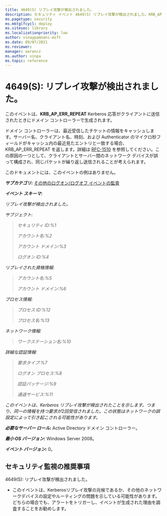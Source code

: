 ```yaml
---
title: 4649(S) リプレイ攻撃が検出されました。
description: セキュリティ イベント 4649(S) リプレイ攻撃が検出されました。KRB_AP_ERR_REPEAT Kerberos 応答がクライアントに送信されたときに生成されるイベントです。
ms.pagetype: security
ms.mktglfcycl: deploy
ms.sitesec: library
ms.localizationpriority: low
author: vinaypamnani-msft
ms.date: 09/07/2021
ms.reviewer: 
manager: aaroncz
ms.author: vinpa
ms.topic: reference
---
```


# 4649(S): リプレイ攻撃が検出されました。

このイベントは、**KRB\_AP\_ERR\_REPEAT** Kerberos 応答がクライアントに送信されたときにドメイン コントローラーで生成されます。

ドメイン コントローラーは、最近受信したチケットの情報をキャッシュします。サーバー名、クライアント名、時刻、および Authenticator のマイクロ秒フィールドがキャッシュ内の最近見たエントリと一致する場合、KRB\_AP\_ERR\_REPEAT を返します。詳細は [RFC-1510](http://www.ietf.org/rfc/rfc1510.txt) を参照してください。この原因の一つとして、クライアントとサーバー間のネットワーク デバイスが誤って構成され、同じパケットが繰り返し送信されることが考えられます。

このドキュメントには、このイベントの例はありません。

***サブカテゴリ:***&nbsp;[その他のログオン/ログオフ イベントの監査](audit-other-logonlogoff-events.md)

***イベント スキーマ:***

*リプレイ攻撃が検出されました。*

*サブジェクト:*

> *セキュリティ ID:%1*
>
> *アカウント名:%2*
>
> *アカウント ドメイン:%3*
>
> *ログオン ID:%4*

*リプレイされた資格情報:*

> *アカウント名:%5*
>
> *アカウント ドメイン:%6*

*プロセス情報:*

> *プロセス ID:%12*
>
> *プロセス名:%13*

*ネットワーク情報:*

> *ワークステーション名:%10*

*詳細な認証情報:*

> *要求タイプ:%7*
>
> *ログオン プロセス:%8*
>
> *認証パッケージ:%9*
>
> *通過サービス:%11*

*このイベントは、Kerberos リプレイ攻撃が検出されたことを示します。つまり、同一の情報を持つ要求が2回受信されました。この状態はネットワークの誤設定によって引き起こされる可能性があります。*

***必要なサーバー ロール:*** Active Directory ドメイン コントローラー。

***最小 OS バージョン:*** Windows Server 2008。

***イベント バージョン:*** 0。

## セキュリティ監視の推奨事項

4649(S): リプレイ攻撃が検出されました。

-   このイベントは、Kerberosリプレイ攻撃の兆候であるか、その他のネットワークデバイスの設定やルーティングの問題を示している可能性があります。どちらの場合でも、アラートをトリガーし、イベントが生成された理由を調査することをお勧めします。
